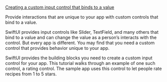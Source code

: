 [Creating a custom input control that binds to a value](https://developer.apple.com/tutorials/swiftui-concepts/creating-a-custom-input-control-that-binds-to-a-value)

Provide interactions that are unique to your app with custom controls that bind to a value.

SwiftUI provides input controls like Slider, TextField, and many others that bind to a value and can change the value as a person’s 
interacts with the control. But every app is different. You may find that you need a custom control that provides behavior unique to 
your app.

SwiftUI provides the building blocks you need to create a custom input control for your app. This tutorial walks through an example
of one such control, a rating control. The sample app uses this control to let people rate recipes from 1 to 5 stars.
